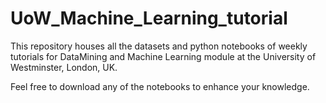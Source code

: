 # UoW_Machine_Learning_tutorial

This repository houses all the datasets and python notebooks of weekly tutorials for DataMining and Machine Learning module at the University of Westminster, London, UK.

Feel free to download any of the notebooks to enhance your knowledge.
